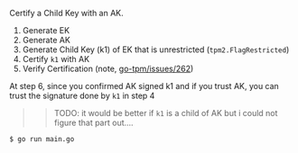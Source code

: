 


Certify a Child Key with an AK.

1. Generate EK
2. Generate AK
3. Generate Child Key (k1) of EK that is unrestricted (`tpm2.FlagRestricted`)
4. Certify `k1` with AK
5. Verify Certification  (note, [go-tpm/issues/262](https://github.com/google/go-tpm/issues/262))

At step 6, since you confirmed AK signed k1 and if you trust AK, you can trust the signature done by `k1` in step 4


>> TODO: it would be better if `k1` is a child of AK but i could not figure that part out....


```bash
$ go run main.go 



```